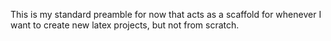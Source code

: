 This is my standard preamble for now that acts as a scaffold for whenever I want to create new latex projects, but not from scratch.
